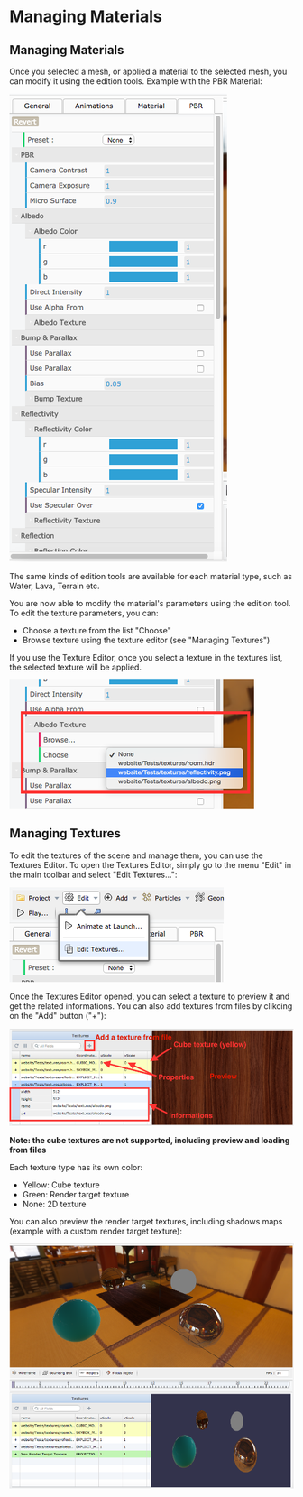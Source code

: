 # Managing Materials

## Managing Materials

Once you selected a mesh, or applied a material to the selected mesh, you can modify it using the edition tools.
Example with the PBR Material:

![EditPBRMaterial](/img/extensions/Editor/ManagingMaterials/EditPBRMaterial.png)

The same kinds of edition tools are available for each material type, such as Water, Lava, Terrain etc.

You are now able to modify the material's parameters using the edition tool.
To edit the texture parameters, you can:
* Choose a texture from the list "Choose"
* Browse texture using the texture editor (see "Managing Textures")

If you use the Texture Editor, once you select a texture in the textures list, the selected texture will be applied.

![EditMaterialTexture](/img/extensions/Editor/ManagingMaterials/EditMaterialTexture.png)

## Managing Textures

To edit the textures of the scene and manage them, you can use the Textures Editor. To open the Textures Editor, simply go to
the menu "Edit" in the main toolbar and select "Edit Textures...":

![OpenTexturesEditor](/img/extensions/Editor/ManagingMaterials/OpenTexturesEditor.png)

Once the Textures Editor opened, you can select a texture to preview it and get the related informations.
You can also add textures from files by clikcing on the "Add" button ("+"):

![TextureEditor](/img/extensions/Editor/ManagingMaterials/TextureEditor.png)

**Note: the cube textures are not supported, including preview and loading from files**

Each texture type has its own color:
* Yellow: Cube texture
* Green: Render target texture
* None: 2D texture

You can also preview the render target textures, including shadows maps (example with a custom render target texture):

![PreviewRenderTarget](/img/extensions/Editor/ManagingMaterials/PreviewRenderTarget.png)
